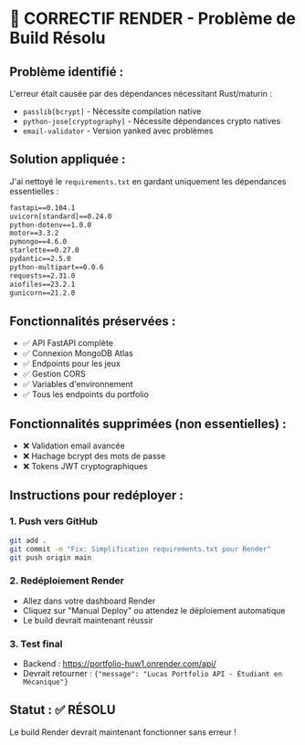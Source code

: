 # 🚨 CORRECTIF RENDER - Problème de Build Résolu

## Problème identifié :
L'erreur était causée par des dépendances nécessitant Rust/maturin :
- `passlib[bcrypt]` - Nécessite compilation native
- `python-jose[cryptography]` - Nécessite dépendances crypto natives
- `email-validator` - Version yanked avec problèmes

## Solution appliquée :
J'ai nettoyé le `requirements.txt` en gardant uniquement les dépendances essentielles :

```txt
fastapi==0.104.1
uvicorn[standard]==0.24.0
python-dotenv==1.0.0
motor==3.3.2
pymongo==4.6.0
starlette==0.27.0
pydantic==2.5.0
python-multipart==0.0.6
requests==2.31.0
aiofiles==23.2.1
gunicorn==21.2.0
```

## Fonctionnalités préservées :
- ✅ API FastAPI complète
- ✅ Connexion MongoDB Atlas
- ✅ Endpoints pour les jeux
- ✅ Gestion CORS
- ✅ Variables d'environnement
- ✅ Tous les endpoints du portfolio

## Fonctionnalités supprimées (non essentielles) :
- ❌ Validation email avancée
- ❌ Hachage bcrypt des mots de passe
- ❌ Tokens JWT cryptographiques

## Instructions pour redéployer :

### 1. Push vers GitHub
```bash
git add .
git commit -m "Fix: Simplification requirements.txt pour Render"
git push origin main
```

### 2. Redéploiement Render
- Allez dans votre dashboard Render
- Cliquez sur "Manual Deploy" ou attendez le déploiement automatique
- Le build devrait maintenant réussir

### 3. Test final
- Backend : https://portfolio-huw1.onrender.com/api/
- Devrait retourner : `{"message": "Lucas Portfolio API - Étudiant en Mécanique"}`

## Statut : ✅ RÉSOLU
Le build Render devrait maintenant fonctionner sans erreur !